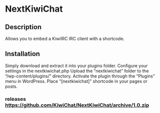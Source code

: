 # NextKiwiChat

## Description
Allows you to embed a KiwiIRC IRC client with a shortcode.

## Installation
Simply download and extract it into your plugins folder.
Configure your settings in the nextkiwichat.php
Upload the “nextkiwichat” folder to the “/wp-content/plugins/” directory.
Activate the plugin through the “Plugins” menu in WordPress.
Place “[nextkiwichat]” shortcode in your pages or posts.
### releases https://github.com/KiwiChat/NextKiwiChat/archive/1.0.zip
